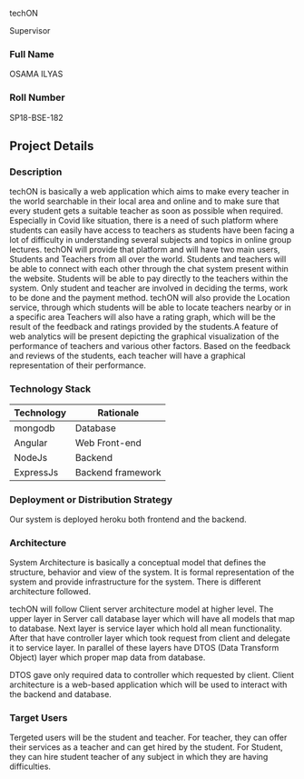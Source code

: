 techON

Supervisor

### Full Name

OSAMA ILYAS

### Roll Number

SP18-BSE-182

## Project Details

### Description

techON is basically a web application which aims to make every teacher in the world searchable in their local area and online and to make sure that every student gets a suitable teacher as soon as possible when required. Especially in Covid like situation, there is a need of such platform where students can easily have access to teachers as students have been facing a lot of difficulty in understanding several subjects and topics in online group lectures. techON will provide that platform and will have two main users, Students and Teachers from all over the world. Students and teachers will be able to connect with each other through the chat system present within the website. Students will be able to pay directly to the teachers within the system. Only student and teacher are involved in deciding the terms, work to be done and the payment method. techON will also provide the Location service, through which students will be able to locate teachers nearby or in a specific area Teachers will also have a rating graph, which will be the result of the feedback and ratings provided by the students.A feature of web analytics will be present depicting the graphical visualization of the performance of teachers and various other factors. Based on the feedback and reviews of the students, each teacher will have a graphical representation of their performance.

### Technology Stack


| Technology    | Rationale        |
| ------------- | -------------    |
|mongodb        | Database         |
|Angular        | Web Front-end    |
|NodeJs         | Backend          |
|ExpressJs      | Backend framework|

### Deployment or Distribution Strategy

Our system is deployed heroku both frontend and the backend.


### Architecture

System Architecture is basically a conceptual model that defines the structure, behavior and view of the system. It is formal representation of the system and provide infrastructure for the system. There is different architecture followed. 

techON will follow Client server architecture model at higher level. The upper layer in Server call database layer which will have all models that map to database. Next layer is service layer which hold all mean functionality. After that have controller layer which took request from client and delegate it to service layer. In parallel of these layers have DTOS (Data Transform Object) layer which proper map data from database.

DTOS gave only required data to controller which requested by client. Client architecture is a web-based application which will be used to interact with the backend and database.




### Target Users

Tergeted users will be the student and teacher.
For teacher, they can offer their services as a teacher and can get hired by the student.
For Student, they can hire student teacher of any subject in which they are having difficulties.
